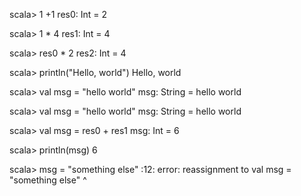 scala> 1 +1
res0: Int = 2

scala> 1 * 4
res1: Int = 4

scala> res0 * 2
res2: Int = 4

scala> println("Hello, world")
Hello, world

scala> val msg = "hello world"
msg: String = hello world

scala> val msg = "hello world"
msg: String = hello world

scala> val msg = res0 + res1
msg: Int = 6

scala> println(msg)
6

scala> msg = "something else"
<console>:12: error: reassignment to val
       msg = "something else"
           ^
